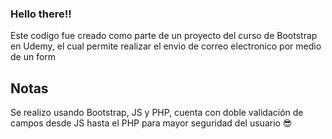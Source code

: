### Hello there!!

Este codígo fue creado como parte de un proyecto del curso de Bootstrap en Udemy, el cual permite realizar el envio de correo electronico por medio de un form

## Notas

Se realizo usando Bootstrap, JS y PHP, cuenta con doble validación de campos desde JS hasta el PHP para mayor seguridad del usuario 😎